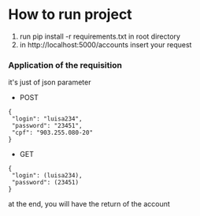 # How to run project
1. run pip install -r requirements.txt in root directory
2. in http://localhost:5000/accounts insert your request

### Application of the requisition
it's just of json parameter

* POST
```
{
 "login": "luisa234",
 "password": "23451",
 "cpf": "903.255.080-20"
}
```
* GET
```
{
 "login": (luisa234),
 "password": (23451)
}
```

at the end, you will have the return of the account
